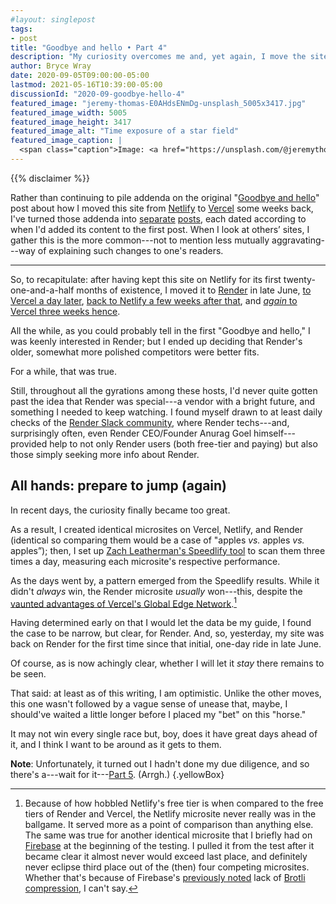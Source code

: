 ```yaml
---
#layout: singlepost
tags:
- post
title: "Goodbye and hello • Part 4"
description: "My curiosity overcomes me and, yet again, I move the site."
author: Bryce Wray
date: 2020-09-05T09:00:00-05:00
lastmod: 2021-05-16T10:39:00-05:00
discussionId: "2020-09-goodbye-hello-4"
featured_image: "jeremy-thomas-E0AHdsENmDg-unsplash_5005x3417.jpg"
featured_image_width: 5005
featured_image_height: 3417
featured_image_alt: "Time exposure of a star field"
featured_image_caption: |
  <span class="caption">Image: <a href="https://unsplash.com/@jeremythomasphoto?utm_source=unsplash&amp;utm_medium=referral&amp;utm_content=creditCopyText">Jeremy Thomas</a>; <a href="https://unsplash.com/s/photos/stars?utm_source=unsplash&amp;utm_medium=referral&amp;utm_content=creditCopyText">Unsplash</a></span>
---
```


{{% disclaimer %}}

Rather than continuing to pile addenda on the original "[Goodbye and hello](/posts/2020/07/goodbye-hello/)" post about how I moved this site from [Netlify](https://netlify.com) to [Vercel](https://vercel.com) some weeks back, I've turned those addenda into [separate](/posts/2020/07/goodbye-hello-part-2/) [posts](/posts/2020/08/goodbye-hello-part-3/), each dated according to when I'd added its content to the first post. When I look at others’ sites, I gather this is the more common---not to mention less mutually aggravating---way of explaining such changes to one's readers.

----

So, to recapitulate: after having kept this site on Netlify for its first twenty-one-and-a-half months of existence, I moved it to [Render](https://render.com) in late June, [to Vercel a day later](/posts/2020/07/goodbye-hello/), [back to Netlify a few weeks after that](/posts/2020/07/goodbye-hello-part-2/), and [*again* to Vercel three weeks hence](/posts/2020/08/goodbye-hello-part-3/).

All the while, as you could probably tell in the first "Goodbye and hello," I was keenly interested in Render; but I ended up deciding that Render's older, somewhat more polished competitors were better fits.

For a while, that was true.

Still, throughout all the gyrations among these hosts, I'd never quite gotten past the idea that Render was special---a vendor with a bright future, and something I needed to keep watching. I found myself drawn to at least daily checks of the [Render Slack community](https://render-community.slack.com/join/shared_invite/zt-fs26mwq8-P98fMK7axMHNny54c_yzcg#/), where Render techs---and, surprisingly often, even Render CEO/Founder Anurag Goel himself---provided help to not only Render users (both free-tier and paying) but also those simply seeking more info about Render.

## All hands: prepare to jump (again)

In recent days, the curiosity finally became too great.

As a result, I created identical microsites on Vercel, Netlify, and Render (identical so comparing them would be a case of "apples *vs.* apples *vs.* apples”); then, I set up [Zach Leatherman's Speedlify tool](https://github.com/zachleat/speedlify/) to scan them three times a day, measuring each microsite's respective performance.

As the days went by, a pattern emerged from the Speedlify results. While it didn't *always* win, the Render microsite *usually* won---this, despite the [vaunted advantages of Vercel's Global Edge Network](https://vercel.com/blog/new-edge-dev-infrastructure).[^1]

Having determined early on that I would let the data be my guide, I found the case to be narrow, but clear, for Render. And, so, yesterday, my site was back on Render for the first time since that initial, one-day ride in late June.

Of course, as is now achingly clear, whether I will let it *stay* there remains to be seen.

That said: at least as of this writing, I am optimistic. Unlike the other moves, this one wasn't followed by a vague sense of unease that, maybe, I should've waited a little longer before I placed my "bet" on this "horse."

It may not win every single race but, boy, does it have great days ahead of it, and I think I want to be around as it gets to them.

**Note**: Unfortunately, it turned out I hadn't done my due diligence, and so there's a---wait for it---[Part 5](/posts/2020/09/goodbye-hello-part-5/). (Arrgh.)
{.yellowBox}

[^1]:	Because of how hobbled Netlify's free tier is when compared to the free tiers of Render and Vercel, the Netlify microsite never really was in the ballgame. It served more as a point of comparison than anything else. The same was true for another identical microsite that I briefly had on [Firebase](https://firebase.google.com) at the beginning of the testing. I pulled it from the test after it became clear it almost never would exceed last place, and definitely never eclipse third place out of the (then) four competing microsites. Whether that's because of Firebase's [previously noted](/posts/2020/07/goodbye-hello/) lack of [Brotli compression](https://opensource.googleblog.com/2015/09/introducing-brotli-new-compression.html), I can't say.
